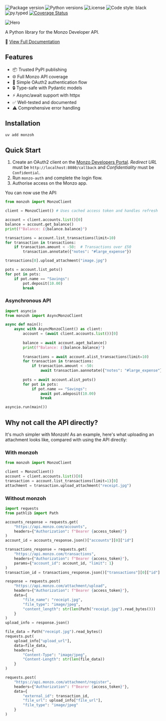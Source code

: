 ![Package version](https://img.shields.io/pypi/v/monzoh)
![Python versions](https://img.shields.io/pypi/pyversions/monzoh.svg)
![License](https://img.shields.io/pypi/l/monzoh)
![Code style: black](https://img.shields.io/badge/code%20style-black-000000.svg)
![py.typed](https://img.shields.io/badge/py-typed-FFD43B)
[![Coverage Status](https://coveralls.io/repos/github/samdobson/monzoh/badge.svg?branch=main)](https://coveralls.io/github/samdobson/monzoh?branch=main)

![Hero](hero.png)

A Python library for the Monzo Developer API.

📖 [View Full Documentation](https://sjd333-organization.mintlify.app/docs/introduction)


## Features

- 📦 Trusted PyPI publishing
- 🌐 Full Monzo API coverage
- 🔐 Simple OAuth2 authentication flow
- 🔒 Type-safe with Pydantic models
- ⚡ Async/await support with httpx
- ✅ Well-tested and documented
- ⚠️ Comprehensive error handling

## Installation

```bash
uv add monzoh
```

## Quick Start

1. Create an OAuth2 client on the [Monzo Developers Portal](https://developers.monzo.com/). *Redirect URL* must be `http://localhost:8080/callback` and *Confidentiality* must be `Confidential`.
1. Run `monzo-auth` and complete the login flow.
1. Authorise access on the Monzo app.

You can now use the API:

```python
from monzoh import MonzoClient

client = MonzoClient() # Uses cached access token and handles refresh

account = client.accounts.list()[0]
balance = account.get_balance()
print(f"Balance: £{balance.balance}")

transactions = account.list_transactions(limit=10)
for transaction in transactions:
    if transaction.amount < -50:  # Transactions over £50
        transaction.annotate({"notes": "#large_expense"})

transactions[0].upload_attachment("image.jpg")

pots = account.list_pots()
for pot in pots:
    if pot.name == "Savings":
        pot.deposit(10.00)
        break
```

### Asynchronous API

```python
import asyncio
from monzoh import AsyncMonzoClient

async def main():
    async with AsyncMonzoClient() as client:
        account = (await client.accounts.list())[0]
        
        balance = await account.aget_balance()
        print(f"Balance: £{balance.balance}")
        
        transactions = await account.alist_transactions(limit=10)
        for transaction in transactions:
            if transaction.amount < -50:
                await transaction.aannotate({"notes": "#large_expense"})
        
        pots = await account.alist_pots()
        for pot in pots:
            if pot.name == "Savings":
                await pot.adeposit(10.00)
                break

asyncio.run(main())
```

## Why not call the API directly?

It's much simpler with Monzoh! As an example, here's what uploading an attachment looks like, compared with using the API directly:

### With monzoh

```python
from monzoh import MonzoClient

client = MonzoClient()
account = client.accounts.list()[0]
transaction = account.list_transactions(limit=1)[0]
attachment = transaction.upload_attachment("receipt.jpg")
```

### Without monzoh

```python
import requests
from pathlib import Path

accounts_response = requests.get(
    "https://api.monzo.com/accounts",
    headers={"Authorization": f"Bearer {access_token}"}
)
account_id = accounts_response.json()["accounts"][0]["id"]

transactions_response = requests.get(
    "https://api.monzo.com/transactions",
    headers={"Authorization": f"Bearer {access_token}"},
    params={"account_id": account_id, "limit": 1}
)
transaction_id = transactions_response.json()["transactions"][0]["id"]

response = requests.post(
    "https://api.monzo.com/attachment/upload",
    headers={"Authorization": f"Bearer {access_token}"},
    data={
        "file_name": "receipt.jpg",
        "file_type": "image/jpeg",
        "content_length": str(len(Path("receipt.jpg").read_bytes()))
    }
)
upload_info = response.json()

file_data = Path("receipt.jpg").read_bytes()
requests.put(
    upload_info["upload_url"], 
    data=file_data,
    headers={
        "Content-Type": "image/jpeg",
        "Content-Length": str(len(file_data))
    }
)

requests.post(
    "https://api.monzo.com/attachment/register",
    headers={"Authorization": f"Bearer {access_token}"},
    data={
        "external_id": transaction_id,
        "file_url": upload_info["file_url"],
        "file_type": "image/jpeg"
    }
)
```

